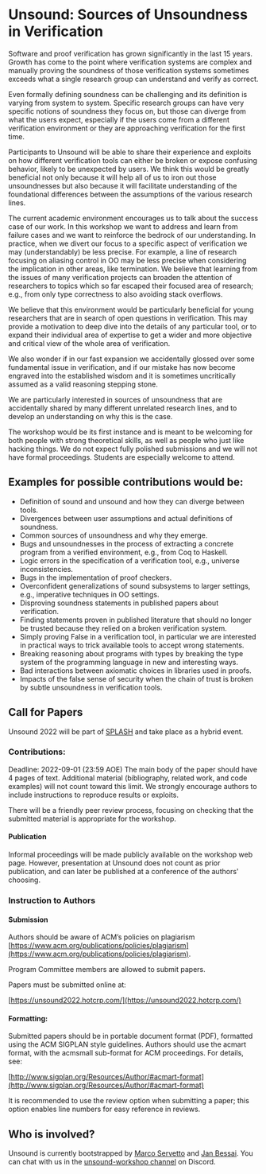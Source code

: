 # Unsound: Sources of Unsoundness in Verification

Software and proof verification has grown significantly in the last 15 years. Growth has come to the point where verification systems are complex and manually proving the soundness of those verification systems sometimes exceeds what a single research group can understand and verify as correct.

Even formally defining soundness can be challenging and its definition is varying from system to system. Specific research groups can have very specific notions of soundness they focus on, but those can diverge from what the users expect, especially if the users come from a different verification environment or they are approaching verification for the first time.

Participants to Unsound will be able to share their experience and exploits on how different verification tools can either be broken or expose confusing behavior, likely to be unexpected by users. We think this would be greatly beneficial not only because it will help all of us to iron out those unsoundnesses but also because it will facilitate understanding of the foundational differences between the assumptions of the various research lines.

The current academic environment encourages us to talk about the success case of our work. In this workshop we want to address and learn from failure cases and we want to reinforce the bedrock of our understanding. In practice, when we divert our focus to a specific aspect of verification we may (understandably) be less precise. For example, a line of research focusing on aliasing control in OO may be less precise when considering the implication in other areas, like termination. We believe that learning from the issues of many verification projects can broaden the attention of researchers to topics which so far escaped their focused area of research; e.g., from only type correctness to also avoiding stack overflows.

We believe that this environment would be particularly beneficial for young researchers that are in search of open questions in verification. This may provide a motivation to deep dive into the details of any particular tool, or to expand their individual area of expertise to get a wider and more objective and critical view of the whole area of verification.

We also wonder if in our fast expansion we accidentally glossed over some fundamental issue in verification, and if our mistake has now become engraved into the established wisdom and it is sometimes uncritically assumed as a valid reasoning stepping stone.

We are particularly interested in sources of unsoundness that are accidentally shared by many different unrelated research lines, and to develop an understanding on why this is the case.

The workshop would be its first instance and is meant to be welcoming for both people with strong theoretical skills, as well as people who just like hacking things. We do not expect fully polished submissions and we will not have formal proceedings. Students are especially welcome to attend.


## Examples for possible contributions would be:

* Definition of sound and unsound and how they can diverge between tools.
* Divergences between user assumptions and actual definitions of soundness.
* Common sources of unsoundness and why they emerge. 
* Bugs and unsoundnesses in the process of extracting a concrete program from a verified environment, e.g., from Coq to Haskell.
* Logic errors in the specification of a verification tool, e.g., universe inconsistencies.
* Bugs in the implementation of proof checkers.
* Overconfident generalizations of sound subsystems to larger settings, e.g., imperative techniques in OO settings.
* Disproving soundness statements in published papers about verification.
* Finding statements proven in published literature that should no longer be trusted because they relied on a broken verification system.
* Simply proving False in a verification tool, in particular we are interested in practical ways to trick available tools to accept wrong statements.
* Breaking reasoning about programs with types by breaking the type system of the programming language in new and interesting ways.
* Bad interactions between axiomatic choices in libraries used in proofs.
* Impacts of the false sense of security when the chain of trust is broken by subtle unsoundness in verification tools.


## Call for Papers

Unsound 2022 will be part of [SPLASH](https://2022.splashcon.org/) and take place as a hybrid event.

### Contributions:

Deadline: 2022-09-01 (23:59 AOE)
The main body of the paper should have 4 pages of text. Additional material (bibliography, related work, and code examples) will not count toward this limit.
We strongly encourage authors to include instructions to reproduce results or exploits.

There will be a friendly peer review process, focusing on checking that the submitted material is appropriate for the workshop.

#### Publication

Informal proceedings will be made publicly available on the workshop web page. However, presentation at Unsound does not count as prior publication, and can later be published at a conference of the authors' choosing.

### Instruction to Authors

#### Submission

Authors should be aware of ACM’s policies on plagiarism [https://www.acm.org/publications/policies/plagiarism](https://www.acm.org/publications/policies/plagiarism).

Program Committee members are allowed to submit papers.

Papers must be submitted online at:

[https://unsound2022.hotcrp.com/](https://unsound2022.hotcrp.com/)

#### Formatting:

Submitted papers should be in portable document format (PDF), formatted using the ACM SIGPLAN style guidelines. Authors should use the acmart format, with the acmsmall sub-format for ACM proceedings. For details, see:

[http://www.sigplan.org/Resources/Author/#acmart-format](http://www.sigplan.org/Resources/Author/#acmart-format)

It is recommended to use the review option when submitting a paper; this option enables line numbers for easy reference in reviews.


## Who is involved?

Unsound is currently bootstrapped by [Marco Servetto](https://people.wgtn.ac.nz/marco.servetto/about) and [Jan Bessai](https://noprotocol.net/jan/).
You can chat with us in the [unsound-workshop channel](https://discord.gg/2RkFdC5Xu3) on Discord.

